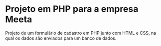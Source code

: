 # Projeto em PHP para a empresa Meeta

Projeto de um formulário de cadastro em PHP junto com HTML e CSS, na qual os dados são enviados para um banco de dados.

